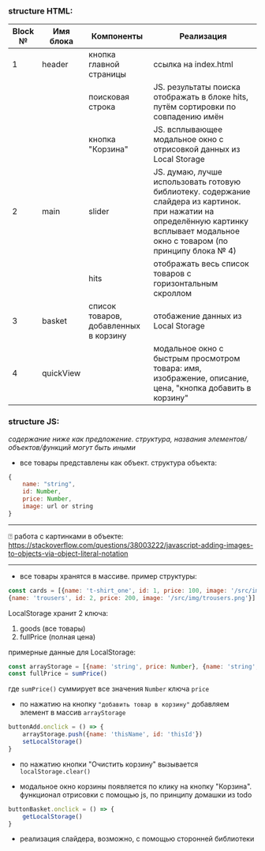 ### structure HTML:
|Block №|Имя блока| Компоненты | Реализация|
|-------|---------|-------------------------------------|-----|
| 1     | header  | кнопка главной страницы             | ссылка на index.html
|       |         |поисковая строка                     |JS. результаты поиска отображать в блоке hits, путём сортировки по совпадению имён
|       |         |кнопка "Корзина"                     | JS. всплывающее модальное окно с отрисовкой данных из Local Storage
|2      |main     |slider                               | JS. думаю, лучше использовать готовую библиотеку. содержание слайдера из картинок. при нажатии на определённую картинку всплывает модальное окно с товаром (по принципу блока № 4)
|       |         |hits                                 | отображать весь список товаров с горизонтальным скроллом
|3      |basket   |список товаров, добавленных в корзину| отобажение данных из Local Storage 
|4      |quickView|                                     |модальное окно с быстрым просмотром товара: имя, изображение, описание, цена, "кнопка добавить в корзину"

### structure JS:
*содержание ниже как предложение. структура, названия элементов/объектов/функций могут быть иными*
- все товары представлены как объект. структура объекта:
```js
{
    name: "string",
    id: Number,
    price: Number,
    image: url or string
}
```
---
&#9072; работа с картинками в объекте:
https://stackoverflow.com/questions/38003222/javascript-adding-images-to-objects-via-object-literal-notation

---
- все товары хранятся в массиве. пример структуры:
```js
const cards = [{name: 't-shirt_one', id: 1, price: 100, image: '/src/img/t-shirt_1.png'}, 
{name: 'trousers', id: 2, price: 200, image: '/src/img/trousers.png'}]
```

LocalStorage хранит 2 ключа: 
1. goods (все товары)
2. fullPrice (полная цена)

примерные данные для LocalStorage: 
```js
const arrayStorage = [{name: 'string', price: Number}, {name: 'string', price: Number}]
const fullPrice = sumPrice()
```
где `sumPrice()`  суммирует все значения `Number` ключа `price`

- по нажатию на кнопку `"добавить товар в корзину"` добавляем элемент в массив `arrayStorage`
```js
buttonAdd.onclick = () => {
    arrayStorage.push({name: 'thisName', id: 'thisId'})
    setLocalStorage()
}
```

- по нажатию кнопки "Очистить корзину" вызывается `localStorage.clear()`

- модальное окно корзины появляется по клику на кнопку "Корзина". функционал отрисовки с помощью js, по принципу домашки из todo

```js
buttonBasket.onclick = () => {
    getLocalStorage()
}
```

- реализация слайдера, возможно, с помощью сторонней библиотеки
